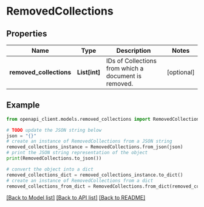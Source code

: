 # RemovedCollections


## Properties

Name | Type | Description | Notes
------------ | ------------- | ------------- | -------------
**removed_collections** | **List[int]** | IDs of Collections from which a document is removed. | [optional] 

## Example

```python
from openapi_client.models.removed_collections import RemovedCollections

# TODO update the JSON string below
json = "{}"
# create an instance of RemovedCollections from a JSON string
removed_collections_instance = RemovedCollections.from_json(json)
# print the JSON string representation of the object
print(RemovedCollections.to_json())

# convert the object into a dict
removed_collections_dict = removed_collections_instance.to_dict()
# create an instance of RemovedCollections from a dict
removed_collections_from_dict = RemovedCollections.from_dict(removed_collections_dict)
```
[[Back to Model list]](../README.md#documentation-for-models) [[Back to API list]](../README.md#documentation-for-api-endpoints) [[Back to README]](../README.md)



